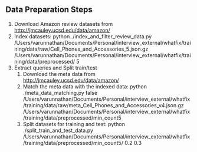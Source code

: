 ## Data Preparation Steps
1. Download Amazon review datasets from http://jmcauley.ucsd.edu/data/amazon/
2. Index datasets: python ./index_and_filter_review_data.py /Users/varunnathan/Documents/Personal/interview_external/whatfix/training/data/raw/Cell_Phones_and_Accessories_5.json.gz /Users/varunnathan/Documents/Personal/interview_external/whatfix/training/data/preprocessed/ 5
3. Extract queries and Split train/test
    1. Download the meta data from http://jmcauley.ucsd.edu/data/amazon/ 
    2. Match the meta data with the indexed data: python ./meta_data_matching.py false /Users/varunnathan/Documents/Personal/interview_external/whatfix/training/data/raw/meta_Cell_Phones_and_Accessories_v4.json.gz /Users/varunnathan/Documents/Personal/interview_external/whatfix/training/data/preprocessed/min_count5
    3. Split datasets for training and test: python ./split_train_and_test_data.py /Users/varunnathan/Documents/Personal/interview_external/whatfix/training/data/preprocessed/min_count5/ 0.2 0.3